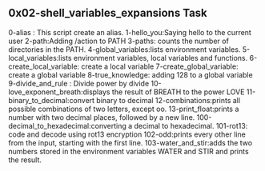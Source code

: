 0x02-shell_variables_expansions Task 
-----------------------------
0-alias : This script create an alias.
1-hello_you:Saying hello to the current user
2-path:Adding /action to PATH
3-paths: counts the number of directories in the PATH.
4-global_variables:lists environment variables.
5-local_variables:lists environment variables, local variables and functions.
6-create_local_variable: create a local variable
7-create_global_variable: create a global variable
8-true_knowledge: adding 128 to a global variable
9-divide_and_rule : Divide power by divide
10-love_exponent_breath:displays the result of BREATH to the power LOVE
11-binary_to_decimal:convert binary to decimal
12-combinations:prints all possible combinations of two letters, except oo.
13-print_float:prints a number with two decimal places, followed by a new line.
100-decimal_to_hexadecimal:converting a decimal to hexadecimal.
101-rot13: code and decode using rot13 encryption
102-odd:prints every other line from the input, starting with the first line.
103-water_and_stir:adds the two numbers stored in the environment variables WATER and STIR and prints the result.
